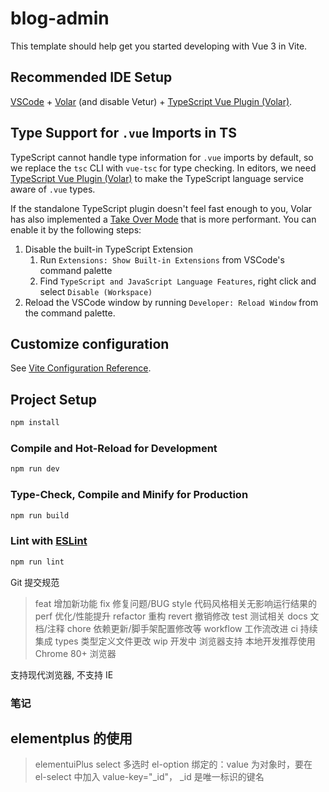 # blog-admin

This template should help get you started developing with Vue 3 in Vite.

## Recommended IDE Setup

[VSCode](https://code.visualstudio.com/) + [Volar](https://marketplace.visualstudio.com/items?itemName=Vue.volar) (and disable Vetur) + [TypeScript Vue Plugin (Volar)](https://marketplace.visualstudio.com/items?itemName=Vue.vscode-typescript-vue-plugin).

## Type Support for `.vue` Imports in TS

TypeScript cannot handle type information for `.vue` imports by default, so we replace the `tsc` CLI with `vue-tsc` for type checking. In editors, we need [TypeScript Vue Plugin (Volar)](https://marketplace.visualstudio.com/items?itemName=Vue.vscode-typescript-vue-plugin) to make the TypeScript language service aware of `.vue` types.

If the standalone TypeScript plugin doesn't feel fast enough to you, Volar has also implemented a [Take Over Mode](https://github.com/johnsoncodehk/volar/discussions/471#discussioncomment-1361669) that is more performant. You can enable it by the following steps:

1. Disable the built-in TypeScript Extension
   1. Run `Extensions: Show Built-in Extensions` from VSCode's command palette
   2. Find `TypeScript and JavaScript Language Features`, right click and select `Disable (Workspace)`
2. Reload the VSCode window by running `Developer: Reload Window` from the command palette.

## Customize configuration

See [Vite Configuration Reference](https://vitejs.dev/config/).

## Project Setup

```sh
npm install
```

### Compile and Hot-Reload for Development

```sh
npm run dev
```

### Type-Check, Compile and Minify for Production

```sh
npm run build
```

### Lint with [ESLint](https://eslint.org/)

```sh
npm run lint
```

Git 提交规范

> feat 增加新功能
> fix 修复问题/BUG
> style 代码风格相关无影响运行结果的
> perf 优化/性能提升
> refactor 重构
> revert 撤销修改
> test 测试相关
> docs 文档/注释
> chore 依赖更新/脚手架配置修改等
> workflow 工作流改进
> ci 持续集成
> types 类型定义文件更改
> wip 开发中
> 浏览器支持
> 本地开发推荐使用 Chrome 80+ 浏览器

支持现代浏览器, 不支持 IE

### 笔记

## elementplus 的使用

> elementuiPlus select 多选时 el-option 绑定的：value 为对象时，要在 el-select 中加入 value-key="\_id"， \_id 是唯一标识的键名
